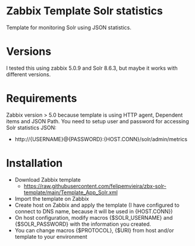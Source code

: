# Zabbix Template Solr statistics
Template for monitoring Solr using JSON statistics.

# Versions
I tested this using zabbix 5.0.9 and Solr 8.6.3, but maybe it works with different versions.

# Requirements
Zabbix version > 5.0 because template is using HTTP agent, Dependent items and JSON Path. 
You need to setup user and password for accessing Solr statistics JSON:
* http://{USERNAME}@{PASSWORD}:{HOST.CONN}/solr/admin/metrics

# Installation
* Download Zabbix template
  * https://raw.githubusercontent.com/felipemvieira/zbx-solr-template/main/Template_App_Solr.xml
* Import the template on Zabbix
* Create host on Zabbix and apply the template (I have configured to connect to DNS name, because it will be used in {HOST.CONN})
* On host configuration, modify macros {$SOLR_USERNAME} and {$SOLR_PASSWORD} with the information you created.
* You can change macros {$PROTOCOL}, {$URI} from host and/or template to your environment
